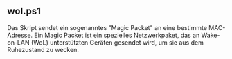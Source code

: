 ## wol.ps1
Das Skript sendet ein sogenanntes "Magic Packet" an eine bestimmte MAC-Adresse. Ein Magic Packet ist ein spezielles Netzwerkpaket, das an Wake-on-LAN (WoL) unterstützten Geräten gesendet wird, um sie aus dem Ruhezustand zu wecken.

